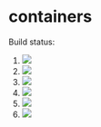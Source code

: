 # containers
Build status:
1. [![](https://github.com/npcrites/containers/workflows/tests-BinaryTree/badge.svg)](https://github.com/npcrites/containers/actions?query=workflow%3Atests-BinaryTree)
1. [![](https://github.com/npcrites/containers/workflows/tests-range/badge.svg)](https://github.com/npcrites/containers/actions?query=workflow%3Atests-range)
1. [![](https://github.com/npcrites/containers/workflows/tests-BST/badge.svg)](https://github.com/npcrites/containers/actions?query=workflow%3Atests-BST)
1. [![](https://github.com/npcrites/containers/workflows/tests-BinaryTree/badge.svg)](https://github.com/npcrites/containers/actions?query=workflow%3Atests-BinaryTree)
1. [![](https://github.com/npcrites/containers/workflows/tests-AVLTree/badge.svg)](https://github.com/npcrites/containers/actions?query=workflow%3Atests-AVLTree)
1. [![](https://github.com/npcrites/containers/workflows/tests-heap/badge.svg)](https://github.com/npcrites/containers/actions?query=workflow%3Atests-heap)
